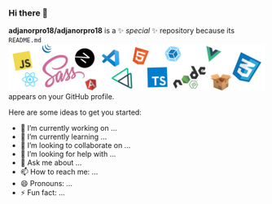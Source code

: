 ### Hi there 👋


**adjanorpro18/adjanorpro18** is a ✨ _special_ ✨ repository because its `README.md` 
![Cover](https://github.com/adjanorpro18/adjanorpro18/blob/main/pack.png) appears on your GitHub profile.

Here are some ideas to get you started:

- 🔭 I’m currently working on ...
- 🌱 I’m currently learning ...
- 👯 I’m looking to collaborate on ...
- 🤔 I’m looking for help with ...
- 💬 Ask me about ...
- 📫 How to reach me: ...
- 😄 Pronouns: ...
- ⚡ Fun fact: ...

